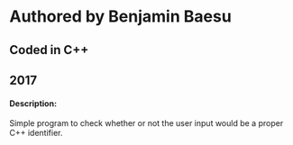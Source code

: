 # Authored by Benjamin Baesu #
## Coded in C++ ## 
## 2017 ##

#### Description: ####
Simple program to check whether or not the user input would be a proper C++ identifier.
